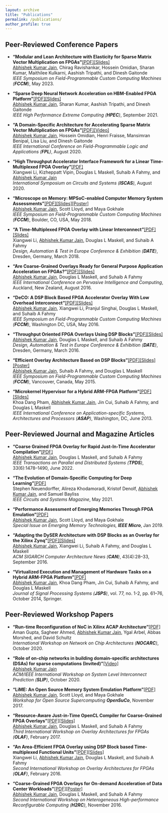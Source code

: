 ```yaml
---
layout: archive
title: "Publications"
permalink: /publications/
author_profile: true
---
```


## Peer-Reviewed Conference Papers

* <strong>“Modular and Lean Architecture with Elasticity for Sparse Matrix Vector Multiplication on FPGAs"</strong>[[PDF]](https://people.ece.ubc.ca/hosseino/publications/fccm2023.pdf)[[Slides]](https://abhishekkumarjain.github.io/files/FCCM2023-slides.pdf)<br> 
<u>Abhishek Kumar Jain</u>, Chirag Ravishankar, Hossein Omidian, Sharan Kumar, Maithilee Kulkarni, Aashish Tripathi, and Dinesh Gaitonde <br> 
<em>IEEE Symposium on Field-Programmable Custom Computing Machines (<strong>FCCM</strong>)</em>, May 2023.<br>

* <strong>“Sparse Deep Neural Network Acceleration on HBM-Enabled FPGA Platform”</strong>[[PDF]](http://www.ieee-hpec.org/prelimagenda2021.html)[[Slides]](https://abhishekkumarjain.github.io/files/HPEC2021-slides.pdf)<br> 
<u>Abhishek Kumar Jain</u>, Sharan Kumar, Aashish Tripathi, and Dinesh Gaitonde <br> 
<em>IEEE High Performance Extreme Computing (<strong>HPEC</strong>)</em>, September 2021.<br>

* <strong>“A Domain-Specific Architecture for Accelerating Sparse Matrix Vector Multiplication on FPGAs”</strong>[[PDF]](http://www.ece.ubc.ca/~hosseino/publications/SpMV_FPL2020_published.pdf)[[Video]](https://www.youtube.com/watch?v=ascaEvDKpWM)<br> 
<u>Abhishek Kumar Jain</u>, Hossein Omidian, Henri Fraisse, Mansimran Benipal, Lisa Liu, and Dinesh Gaitonde <br> 
<em>IEEE International Conference on Field-Programmable Logic and Applications (<strong>FPL</strong>)</em>, August 2020.<br>

* <strong>“High Throughput Accelerator Interface Framework for a Linear Time-Multiplexed FPGA Overlay”</strong>[[PDF]](https://warwick.ac.uk/fac/sci/eng/staff/saf/publications/iscas2020-li.pdf)<br> 
Xiangwei Li, Kizheppatt Vipin, Douglas L Maskell, Suhaib A Fahmy, and <u>Abhishek Kumar Jain</u> <br> 
<em>International Symposium on Circuits and Systems (<strong>ISCAS</strong>)</em>, August 2020.<br>

* <strong>“Microscope on Memory: MPSoC-enabled Computer Memory System Assessments”</strong>[[PDF]](https://abhishekkumarjain.github.io/files/FCCM2018.pdf)[[Slides]](https://abhishekkumarjain.github.io/files/FCCM2018-slides.pdf)[[Poster]](https://abhishekkumarjain.github.io/files/FCCM2018-poster.pdf)<br> 
<u>Abhishek Kumar Jain</u>, Scott Lloyd, and Maya Gokhale <br> 
<em>IEEE Symposium on Field-Programmable Custom Computing Machines (<strong>FCCM</strong>)</em>, Boulder, CO, USA, May 2018. <br>

* <strong>“A Time-Multiplexed FPGA Overlay with Linear Interconnect”</strong>[[PDF]](https://abhishekkumarjain.github.io/files/DATE2018.pdf)[[Slides]](https://abhishekkumarjain.github.io/files/DATE2018-slides.pdf)<br> 
Xiangwei Li, <u>Abhishek Kumar Jain</u>, Douglas L Maskell, and Suhaib A Fahmy <br> 
<em>Design, Automation & Test in Europe Conference & Exhibition (<strong>DATE</strong>)</em>, Dresden, Germany, March 2018.<br>

* <strong>“Are Coarse-Grained Overlays Ready for General Purpose Application Acceleration on FPGAs?”</strong>[[PDF]](https://abhishekkumarjain.github.io/files/PICOM2016.pdf)[[Slides]](https://abhishekkumarjain.github.io/files/PICOM2016-slides.pdf)<br> 
<u>Abhishek Kumar Jain</u>, Douglas L Maskell, and Suhaib A Fahmy <br> 
<em>IEEE International Conference on Pervasive Intelligence and Computing</em>, Auckland, New Zealand, August 2016.<br>

* <strong>“DeCO: A DSP Block Based FPGA Accelerator Overlay With Low Overhead Interconnect”</strong>[[PDF]](https://abhishekkumarjain.github.io/files/FCCM2016.pdf)[[Slides]](https://abhishekkumarjain.github.io/files/FCCM2016-slides.pdf)<br> 
<u>Abhishek Kumar Jain</u>, Xiangwei Li, Pranjul Singhai, Douglas L Maskell, and Suhaib A Fahmy <br> 
<em>IEEE Symposium on Field-Programmable Custom Computing Machines (<strong>FCCM</strong>)</em>, Washington DC, USA, May 2016. <br>

* <strong>“Throughput Oriented FPGA Overlays Using DSP Blocks”</strong>[[PDF]](https://abhishekkumarjain.github.io/files/DATE2016.pdf)[[Slides]](https://abhishekkumarjain.github.io/files/DATE2016-slides.pdf)<br> 
<u>Abhishek Kumar Jain</u>, Douglas L Maskell, and Suhaib A Fahmy <br> 
<em>Design, Automation & Test in Europe Conference & Exhibition (<strong>DATE</strong>)</em>, Dresden, Germany, March 2016.<br>

* <strong>“Efficient Overlay Architecture Based on DSP Blocks”</strong>[[PDF]](https://abhishekkumarjain.github.io/files/FCCM2015.pdf)[[Slides]](https://abhishekkumarjain.github.io/files/FCCM2015-slides.pdf)[[Poster]](https://abhishekkumarjain.github.io/files/FCCM2015-poster.pdf)<br> 
<u>Abhishek Kumar Jain</u>, Suhaib A Fahmy, and Douglas L Maskell <br> 
<em>IEEE Symposium on Field-Programmable Custom Computing Machines (<strong>FCCM</strong>)</em>, Vancouver, Canada, May 2015. <br>

* <strong>“Microkernel Hypervisor for a Hybrid ARM-FPGA Platform”</strong>[[PDF]](https://abhishekkumarjain.github.io/files/ASAP2013.pdf)[[Slides]](https://abhishekkumarjain.github.io/files/ASAP2013-slides.pdf)<br> 
Khoa Dang Pham, <u>Abhishek Kumar Jain</u>, Jin Cui, Suhaib A Fahmy, and Douglas L Maskell <br> 
<em>IEEE International Conference on Application-specific Systems, Architectures and Processors (<strong>ASAP</strong>)</em>,  Washington, DC, June 2013. <br>


## Peer-Reviewed Journal and Magazine Articles

* <strong>“Coarse Grained FPGA Overlay for Rapid Just-In-Time Accelerator Compilation”</strong>[[PDF]](https://ieeexplore.ieee.org/stamp/stamp.jsp?tp=&arnumber=9555373) <br> 
<u>Abhishek Kumar Jain</u>, Douglas L Maskell, and Suhaib A Fahmy <br> 
<em>IEEE Transactions on Parallel and Distributed Systems (<strong>TPDS</strong>)</em>, 33(6):1478–1490, June 2022.<br>

* <strong>“The Evolution of Domain-Specific Computing for Deep Learning”</strong>[[PDF]](https://ieeexplore.ieee.org/document/9439420)<br> 
Stephen Neuendorffer, Alireza Khodamoradi, Kristof Denolf, <u>Abhishek Kumar Jain</u>, and Samuel Bayliss <br> 
<em>IEEE Circuits and Systems Magazine</em>, May 2021.<br>

* <strong>“Performance Assessment of Emerging Memories Through FPGA Emulation”</strong>[[PDF]](https://ieeexplore.ieee.org/stamp/stamp.jsp?tp=&arnumber=8527539) <br> 
<u>Abhishek Kumar Jain</u>, Scott Lloyd, and Maya Gokhale <br> 
<em>Special Issue on Emerging Memory Technologies, <strong>IEEE Micro</strong></em>, Jan 2019. <br>

* <strong>“Adapting the DySER Architecture with DSP Blocks as an Overlay for the Xilinx Zynq”</strong>[[PDF]](https://abhishekkumarjain.github.io/files/ACMCAN2015.pdf)[[Slides]](https://abhishekkumarjain.github.io/files/HEART2015-slides.pdf)<br> 
<u>Abhishek Kumar Jain</u>, Xiangwei Li, Suhaib A Fahmy, and Douglas L Maskell <br> 
<em>ACM SIGARCH Computer Architecture News (<strong>CAN</strong>)</em>, 43(4):28–33, September 2016.<br>

* <strong>“Virtualized Execution and Management of Hardware Tasks on a Hybrid ARM-FPGA Platform”</strong>[[PDF]](https://abhishekkumarjain.github.io/files/JSPS2014.pdf)<br> 
<u>Abhishek Kumar Jain</u>, Khoa Dang Pham, Jin Cui, Suhaib A Fahmy, and Douglas L Maskell <br> 
<em>Journal of Signal Processing Systems (<strong>JSPS</strong>)</em>,  vol. 77, no. 1-2, pp. 61–76, October 2014, Springer. <br>


## Peer-Reviewed Workshop Papers

* <strong>“Run-time Reconfiguration of NoC in Xilinx ACAP Architecture”</strong>[[PDF]](http://www.nocarc.org/home/program)<br> 
Aman Gupta, Sagheer Ahmed, <u>Abhishek Kumar Jain</u>, Ygal Arbel, Abbas Morshed, and David Schultz<br> 
<em> International Workshop on Network on Chip Architectures (<strong>NOCARC</strong>)</em>, October 2020.<br>

* <strong>“Role of on-chip networks in building domain-specific architectures (DSAs) for sparse computations (Invited)”</strong>[[Video]](https://www.youtube.com/watch?v=CrWcchvFJVM&t=19313s)<br> 
<u>Abhishek Kumar Jain</u> <br> 
<em>ACM/IEEE International Workshop on System Level Interconnect Prediction (<strong>SLIP</strong>)</em>, October 2020.<br>

* <strong>“LiME: An Open Source Memory System Emulation Platform”</strong>[[PDF]](https://abhishekkumarjain.github.io/files/OPENSU2017.pdf) <br> 
<u>Abhishek Kumar Jain</u>, Scott Lloyd, and Maya Gokhale <br> 
<em>Workshop for Open Source Supercomputing <strong>OpenSuCo</strong></em>, November 2017. <br>

* <strong>“Resource-Aware Just-in-Time OpenCL Compiler for Coarse-Grained FPGA Overlays”</strong>[[PDF]](https://abhishekkumarjain.github.io/files/OLAF2017.pdf)[[Slides]](https://abhishekkumarjain.github.io/files/OLAF2017-slides.pdf)<br> 
<u>Abhishek Kumar Jain</u>, Douglas L Maskell, and Suhaib A Fahmy <br> 
<em>Third International Workshop on Overlay Architectures for FPGAs (<strong>OLAF</strong>)</em>, February 2017.<br>

* <strong>“An Area-Efficient FPGA Overlay using DSP Block based Time-multiplexed Functional Units”</strong>[[PDF]](https://abhishekkumarjain.github.io/files/OLAF2016.pdf)[[Slides]](https://abhishekkumarjain.github.io/files/OLAF2016-slides.pdf)<br> 
Xiangwei Li, <u>Abhishek Kumar Jain</u>, Douglas L Maskell, and Suhaib A Fahmy <br> 
<em>Second International Workshop on Overlay Architectures for FPGAs (<strong>OLAF</strong>)</em>, February 2016.<br>

* <strong>“Coarse-Grained FPGA Overlays for On-demand Acceleration of Data Center Workloads”</strong>[[PDF]](https://abhishekkumarjain.github.io/files/H2RC2016.pdf)[[Poster]](https://abhishekkumarjain.github.io/files/H2RC2016-poster.pdf)<br> 
<u>Abhishek Kumar Jain</u>, Douglas L Maskell, and Suhaib A Fahmy <br> 
<em>Second International Workshop on
Heterogeneous High-performance Reconfigurable Computing (<strong>H2RC</strong>)</em>, November 2016.<br>



